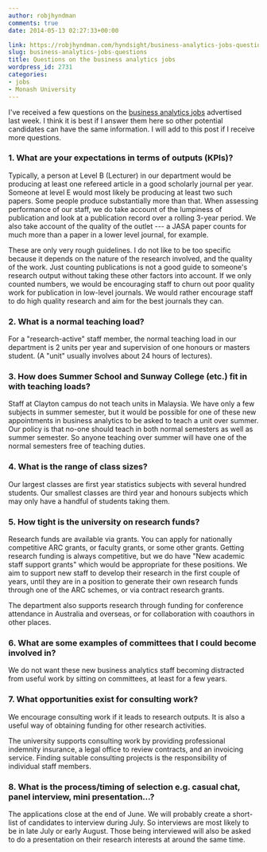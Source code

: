 ```yaml
---
author: robjhyndman
comments: true
date: 2014-05-13 02:27:33+00:00

link: https://robjhyndman.com/hyndsight/business-analytics-jobs-questions/
slug: business-analytics-jobs-questions
title: Questions on the business analytics jobs
wordpress_id: 2731
categories:
- jobs
- Monash University
---
```


I've received a few questions on the [business analytics jobs](https://robjhyndman.com/hyndsight/monash-business-analytics/) advertised last week. I think it is best if I answer them here so other potential candidates can have the same information. I will add to this post if I receive more questions.<!-- more -->



### 1. What are your expectations in terms of outputs (KPIs)?



Typically, a person at Level B (Lecturer) in our department would be producing at least one refereed article in a good scholarly journal per year. Someone at level E would most likely be producing at least two such papers. Some people produce substantially more than that. When assessing performance of our staff, we do take account of the lumpiness of publication and look at a publication record over a rolling 3-year period. We also take account of the quality of the outlet --- a JASA paper counts for much more than a paper in a lower level journal, for example.

These are only very rough guidelines. I do not like to be too specific because it depends on the nature of the research involved, and the quality of the work. Just counting publications is not a good guide to someone's research output without taking these other factors into account. If we only counted numbers, we would be encouraging staff to churn out poor quality work for publication in low-level journals. We would rather encourage staff to do high quality research and aim for the best journals they can.



### 2. What is a normal teaching load?



For a "research-active" staff member, the normal teaching load in our department is 2 units per year and supervision of one honours or masters student. (A "unit" usually involves about 24 hours of lectures).



### 3. How does Summer School and Sunway College (etc.) fit in with teaching loads?



Staff at Clayton campus do not teach units in Malaysia. We have only a few subjects in summer semester, but it would be possible for one of these new appointments in business analytics to be asked to teach a unit over summer. Our policy is that no-one should teach in both normal semesters as well as summer semester. So anyone teaching over summer will have one of the normal semesters free of teaching duties.



### 4. What is the range of class sizes?



Our largest classes are first year statistics subjects with several hundred students. Our smallest classes are third year and honours subjects which may only have a handful of students taking them.



### 5. How tight is the university on research funds?



Research funds are available via grants. You can apply for nationally competitive ARC grants, or faculty grants, or some other grants. Getting research funding is always competitive, but we do have "New academic staff support grants" which would be appropriate for these positions. We aim to support new staff to develop their research in the first couple of years, until they are in a position to generate their own research funds through one of the ARC schemes, or via contract research grants.

The department also supports research through funding for conference attendance in Australia and overseas, or for collaboration with coauthors in other places.



### 6. What are some examples of committees that I could become involved in?



We do not want these new business analytics staff becoming distracted from useful work by sitting on committees, at least for a few years.



### 7. What opportunities exist for consulting work?



We encourage consulting work if it leads to research outputs. It is also a useful way of obtaining funding for other research activities.

The university supports consulting work by providing professional indemnity insurance, a legal office to review contracts, and an invoicing service. Finding suitable consulting projects is the responsibility of individual staff members.



### 8. What is the process/timing of selection e.g. casual chat, panel interview, mini presentation…?



The applications close at the end of June. We will probably create a short-list of candidates to interview during July. So interviews are most likely to be in late July or early August. Those being interviewed will also be asked to do a presentation on their research interests at around the same time.
